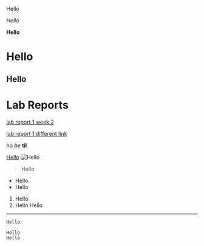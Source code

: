 Hello

*Hello*

**Hello**
# Hello
## Hello

# Lab Reports
[lab report 1 week 2](https://michinoriw.github.io/cse15l-lab-reports/lab-report-1-week-2.html)

[lab report 1 different link](lab-report-1-week-2.html)

ho *be* **til**

[Hello](https://google.com)
![Hello](https://hddesktopwallpapers.in/wp-content/uploads/2015/06/landscape-pictures.jpg)
>Hello

* Hello
* Hello
1. Hello
2. Hello
Hello
---
`Hello`
```
Hello
Hello
```
